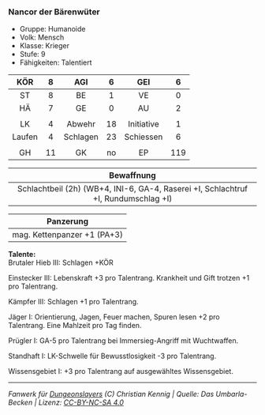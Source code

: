 ### Nancor der Bärenwüter

- Gruppe: Humanoide
- Volk: Mensch
- Klasse: Krieger
- Stufe: 9
- Fähigkeiten: Talentiert

|  KÖR   |  8  |   AGI    |  6  |    GEI     |  6  |
| :----: | :-: | :------: | :-: | :--------: | :-: |
|   ST   |  8  |    BE    |  1  |     VE     |  0  |
|   HÄ   |  7  |    GE    |  0  |     AU     |  2  |
|        |     |          |     |            |     |
|   LK   |  4  |  Abwehr  | 18  | Initiative |  1  |
| Laufen |  4  | Schlagen | 23  | Schiessen  |  6  |
|        |     |          |     |            |     |
|   GH   | 11  |    GK    | no  |     EP     | 119 |

|                                     Bewaffnung                                     |
| :--------------------------------------------------------------------------------: |
| Schlachtbeil (2h) (WB+4, INI-6, GA-4, Raserei +I, Schlachtruf +I, Rundumschlag +I) |

|          Panzerung          |
| :-------------------------: |
| mag. Kettenpanzer +1 (PA+3) |

**Talente:**  
Brutaler Hieb III: Schlagen +KÖR

Einstecker III: Lebenskraft +3 pro Talentrang. Krankheit und Gift trotzen +1 pro Talentrang.

Kämpfer III: Schlagen +1 pro Talentrang.

Jäger I: Orientierung, Jagen, Feuer machen, Spuren lesen +2 pro Talentrang. Eine Mahlzeit pro Tag finden.

Prügler I: GA-5 pro Talentrang bei Immersieg-Angriff mit Wuchtwaffen.

Standhaft I: LK-Schwelle für Bewusstlosigkeit -3 pro Talentrang.

Wissensgebiet I: +3 pro Talentrang auf ausgewähltes Wissensgebiet.

---

_Fanwerk für [Dungeonslayers](https://www.dungeonslayers.net/) (C) Christian Kennig | Quelle: Das Umbarla-Becken | Lizenz: [CC-BY-NC-SA 4.0](https://creativecommons.org/licenses/by-nc-sa/4.0/deed.de)_
